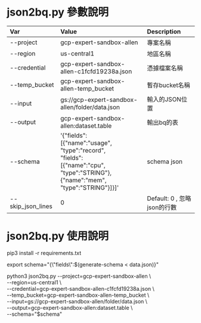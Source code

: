 # json2bq.py 參數說明

Var           | Value                                         | Description
:-------------|:----------------------------------------------|:------------------------
--project	  | gcp-expert-sandbox-allen	                  | 專案名稱
--region	  | us-central1	                                  | 地區名稱
--credential  | gcp-expert-sandbox-allen-c1fcfd19238a.json	  | 憑據檔案名稱
--temp_bucket | gcp-expert-sandbox-allen-temp_bucket	      | 暫存bucket名稱
--input	      | gs://gcp-expert-sandbox-allen/folder/data.json| 輸入的JSON位置
--output	  | gcp-expert-sandbox-allen:dataset.table	      | 輸出bq的表
--schema	  | '{"fields":<br>[{"name":"usage",<br>"type":"record",<br>"fields":<br>[{"name":"cpu",<br>"type":"STRING"},<br>{"name":"mem",<br>"type":"STRING"}]}]' | schema json
--skip_json_lines | 0                                       | Default: 0 , 忽略json的行數

# json2bq.py 使用說明

pip3 install -r requirements.txt

export schema="{\\"fields\\":$(generate-schema < data.json)}"

python3 json2bq.py --project=gcp-expert-sandbox-allen \\<br>
--region=us-central1 \\<br>
--credential=gcp-expert-sandbox-allen-c1fcfd19238a.json  \\<br>
--temp_bucket=gcp-expert-sandbox-allen-temp_bucket \\<br>
--input=gs://gcp-expert-sandbox-allen/folder/data.json \\<br>
--output=gcp-expert-sandbox-allen:dataset.table \\<br>
--schema="$schema"